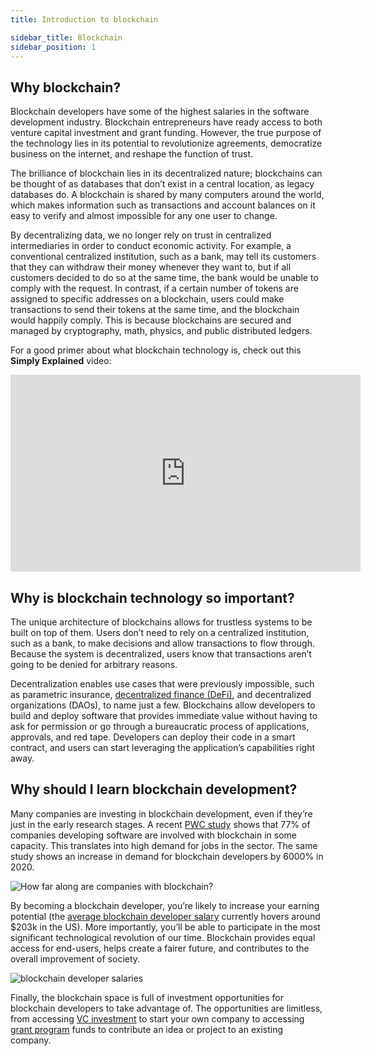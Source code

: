 ```yaml
---
title: Introduction to blockchain

sidebar_title: Blockchain
sidebar_position: 1
---
```


## Why blockchain?

Blockchain developers have some of the highest salaries in the software development industry. Blockchain entrepreneurs have ready access to both venture capital investment and grant funding. However, the true purpose of the technology lies in its potential to revolutionize agreements, democratize business on the internet, and reshape the function of trust.

The brilliance of blockchain lies in its decentralized nature; blockchains can be thought of as databases that don’t exist in a central location, as legacy databases do. A blockchain is shared by many computers around the world, which makes information such as transactions and account balances on it easy to verify and almost impossible for any one user to change.

By decentralizing data, we no longer rely on trust in centralized intermediaries in order to conduct economic activity. For example, a conventional centralized institution, such as a bank, may tell its customers that they can withdraw their money whenever they want to, but if all customers decided to do so at the same time, the bank would be unable to comply with the request. In contrast, if a certain number of tokens are assigned to specific addresses on a blockchain, users could make transactions to send their tokens at the same time, and the blockchain would happily comply. This is because blockchains are secured and managed by cryptography, math, physics, and public distributed ledgers.

For a good primer about what blockchain technology is, check out this **Simply Explained** video:

<iframe width="560" height="315" src="https://www.youtube.com/embed/SSo_EIwHSd4" title="YouTube video player" frameborder="0" allow="accelerometer; autoplay; clipboard-write; encrypted-media; gyroscope; picture-in-picture" allowfullscreen></iframe>

## Why is blockchain technology so important?

The unique architecture of blockchains allows for trustless systems to be built on top of them. Users don’t need to rely on a centralized institution, such as a bank, to make decisions and allow transactions to flow through. Because the system is decentralized, users know that transactions aren’t going to be denied for arbitrary reasons.

Decentralization enables use cases that were previously impossible, such as parametric insurance, [decentralized finance (DeFi)](https://chain.link/use-cases/defi), and decentralized organizations (DAOs), to name just a few. Blockchains allow developers to build and deploy software that provides immediate value without having to ask for permission or go through a bureaucratic process of applications, approvals, and red tape. Developers can deploy their code in a smart contract, and users can start leveraging the application’s capabilities right away.

## Why should I learn blockchain development?

Many companies are investing in blockchain development, even if they’re just in the early research stages. A recent [PWC study](https://theblockchainacademy.com/wp-content/uploads/sites/6/2021/04/2021-Global-Blockchain-Employment-Report.pdf) shows that 77% of companies developing software are involved with blockchain in some capacity. This translates into high demand for jobs in the sector. The same study shows an increase in demand for blockchain developers by 6000% in 2020.

![How far along are companies with blockchain?](/posts/blockchain101/blockchain/image2.png)

By becoming a blockchain developer, you’re likely to increase your earning potential (the [average blockchain developer salary](https://hired.com/salaries/blockchain-engineer) currently hovers around $203k in the US). More importantly, you’ll be able to participate in the most significant technological revolution of our time. Blockchain provides equal access for end-users, helps create a fairer future, and contributes to the overall improvement of society.

![blockchain developer salaries](/posts/blockchain101/blockchain/image1.png)

Finally, the blockchain space is full of investment opportunities for blockchain developers to take advantage of. The opportunities are limitless, from accessing [VC investment](https://smartcontractdb.com/communities) to start your own company to accessing [grant program](https://identityreview.com/15-crypto-grants-you-should-know-about/) funds to contribute an idea or project to an existing company.
